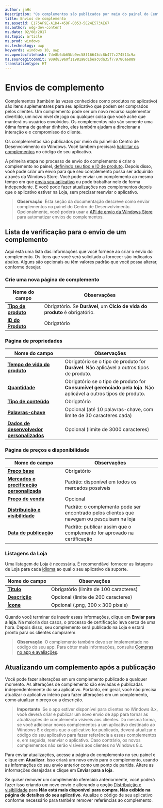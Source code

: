 ```yaml
---
author: jnHs
Description: "Os complementos são publicados por meio do painel do Centro de Desenvolvimento do Windows."
title: Envios de complemento
ms.assetid: E175AF9E-A1D4-45DF-B353-5E24E573AE67
ms.author: wdg-dev-content
ms.date: 02/08/2017
ms.topic: article
ms.prod: windows
ms.technology: uwp
keywords: windows 10, uwp
ms.openlocfilehash: 7de8b6db65bb9ec58f16643dc8b477c274513c9a
ms.sourcegitcommit: 909d859a0f11981a8d1beac0da35f779786a6889
translationtype: HT
---
```

# <a name="add-on-submissions"></a>Envios de complemento

Complementos (também às vezes conhecidos como produtos no aplicativo) são itens suplementares para seu aplicativo que podem ser comprados pelos clientes. Um complemento pode ser um novo recurso suplementar divertido, um novo nível de jogo ou qualquer coisa que você ache que manterá os usuários envolvidos. Os complementos não são somente uma ótima forma de ganhar dinheiro, eles também ajudam a direcionar a interação e o compromisso do cliente.

Os complementos são publicados por meio do painel do Centro de Desenvolvimento do Windows. Você também precisará [habilitar os complementos](../monetize/in-app-purchases-and-trials.md) no código de seu aplicativo.

A primeira etapa no processo de envio do complemento é criar o complemento no painel, [definindo seu tipo e ID de produto](set-your-add-on-product-id.md). Depois disso, você pode criar um envio para que seu complemento possa ser adquirido através da Windows Store. Você pode enviar um complemento ao mesmo tempo em que [envia seu aplicativo](app-submissions.md) ou pode trabalhar nele de forma independente. E você pode fazer [atualizações](#updating-an-add-on-after-publication) nos complementos depois que o aplicativo estiver na Loja, sem precisar reenviar o aplicativo.

> **Observação**&nbsp;&nbsp;Esta seção da documentação descreve como enviar complementos no painel do Centro de Desenvolvimento. Opcionalmente, você poderá usar a [API de envio da Windows Store](../monetize/create-and-manage-submissions-using-windows-store-services.md) para automatizar envios de complementos.

## <a name="checklist-for-submitting-an-add-on"></a>Lista de verificação para o envio de um complemento

Aqui está uma lista das informações que você fornece ao criar o envio do complemento. Os itens que você será solicitado a fornecer são indicados abaixo. Alguns são opcionais ou têm valores padrão que você possa alterar, conforme desejar.

### <a name="create-a-new-add-on-page"></a>Crie uma nova página de complemento
| Nome do campo                    | Observações                            |
|-------------------------------|----------------------------------|
| [**Tipo de produto**](set-your-add-on-product-id.md#product-type)      | Obrigatório. Se **Durável**, um **Ciclo de vida do produto** é obrigatório. |  
| [**ID do Produto**](set-your-add-on-product-id.md#product-id)          | Obrigatório |        

<span/>

### <a name="properties-page"></a>Página de propriedades
| Nome do campo                    | Observações                              |   
|-------------------------------|------------------------------------|
| [**Tempo de vida do produto**](enter-add-on-properties.md#product-lifetime)  | Obrigatório se o tipo de produto for **Durável**. Não aplicável a outros tipos de produto. |
| [**Quantidade**](enter-add-on-properties.md#quantity)  | Obrigatório se o tipo de produto for **Consumível gerenciado pela loja**. Não aplicável a outros tipos de produto.
| [**Tipo de conteúdo**](enter-add-on-properties.md#content-type)          | Obrigatório       |               
| [**Palavras-chave**](enter-add-on-properties.md#keywords)                  | Opcional (até 10 palavras-chave, com limite de 30 caracteres cada) |
| [**Dados de desenvolvedor personalizados**](enter-add-on-properties.md#custom-developer-data)                               | Opcional (limite de 3000 caracteres)             |

<span/>

### <a name="pricing-and-availability-page"></a>Página de preços e disponibilidade
| Nome do campo                    | Observações                                       |
|-------------------------------|---------------------------------------------|
| [**Preço base**](set-add-on-pricing-and-availability.md#base-price)                | Obrigatório                                    |
| [**Mercados e precificação personalizada**](set-add-on-pricing-and-availability.md#markets-and-custom-prices)  | Padrão: disponível em todos os mercados possíveis |
| [**Preço de venda**](put-apps-and-add-ons-on-sale.md)               | Opcional                             |
| [**Distribuição e visibilidade**](set-add-on-pricing-and-availability.md#distribution-and-visibility)   | Padrão: o complemento pode ser encontrado pelos clientes que navegam ou pesquisam na loja |
| [**Data de publicação**](set-add-on-pricing-and-availability.md#publish-date)                | Padrão: publicar assim que o complemento for aprovado na certificação |

<span/>

### <a name="store-listings"></a>Listagens da Loja
Uma listagem de Loja é necessária. É recomendável fornecer as listagens de Loja para cada [idioma](create-add-on-store-listings.md#languages) ao qual o seu aplicativo dá suporte.

| Nome do campo                    | Observações                                       |
|-------------------------------|---------------------------------------------|
| [**Título**](create-add-on-store-listings.md#title)                    | Obrigatório (limite de 100 caracteres)              |
| [**Descrição**](create-add-on-store-listings.md#description)       | Opcional (limite de 200 caracteres)              |
| [**Ícone**](create-add-on-store-listings.md#icon)                    | Opcional (.png, 300 x 300 pixels)             |

<span/>

Quando você terminar de inserir essas informações, clique em **Enviar para a loja**. Na maioria dos casos, o processo de certificação leva cerca de uma hora. Depois disso, seu complemento será publicado na Loja e estará pronto para os clientes comprarem.

>**Observação**&nbsp;&nbsp;O complemento também deve ser implementado no código do seu app. Para obter mais informações, consulte [Compras no app e avaliações](../monetize/in-app-purchases-and-trials.md).


## <a name="updating-an-add-on-after-publication"></a>Atualizando um complemento após a publicação

Você pode fazer alterações em um complemento publicado a qualquer momento. As alterações de complemento são enviadas e publicadas independentemente do seu aplicativo. Portanto, em geral, você não precisa atualizar o aplicativo inteiro para fazer alterações em um complemento, como atualizar o preço ou a descrição.

> **Importante**&nbsp;&nbsp;Se o app estiver disponível para clientes no Windows 8.x, você deverá criar e publicar um novo envio de app para tornar as atualizações de complemento visíveis aos clientes. Da mesma forma, se você adicionar novos complementos a um aplicativo destinado ao Windows 8.x depois que o aplicativo for publicado, deverá atualizar o código do seu aplicativo para fazer referência a esses complementos e, em seguida, reenviar o aplicativo. Caso contrário, os novos complementos não serão visíveis aos clientes no Windows 8.x.

Para enviar atualizações, acesse a página do complemento no seu painel e clique em **Atualizar**. Isso criará um novo envio para o complemento, usando as informações do seu envio anterior como um ponto de partida. Altere as informações desejadas e clique em **Enviar para a loja**.

Se quiser remover um complemento oferecido anteriormente, você poderá fazer isso criando um novo envio e alterando a opção [Distribuição e visibilidade](set-add-on-pricing-and-availability.md) para **Não está mais disponível para compra. Não exibido na página de detalhes do seu aplicativo**. Atualize o código de seu aplicativo conforme necessário para também remover referências ao complemento.

